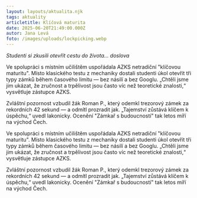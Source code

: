 ```yaml
---
layout: layouts/aktualita.njk
tags: aktuality
articletitle: Klíčová maturita
date: 2025-06-20T21:49:00.000Z
autor: Jana Levá
foto: /images/uploads/lockpicking.webp
---
```




*Studenti si zkusili otevřít cestu do života... doslova*

Ve spolupráci s místním učilištěm uspořádala AZKS netradiční "klíčovou maturitu". Místo klasického testu z mechaniky dostali studenti úkol otevřít tři typy zámků během časového limitu — bez násilí a bez Googlu. „Chtěli jsme jim ukázat, že zručnost a trpělivost jsou často víc než teoretické znalosti,“ vysvětluje zástupce AZKS.

Zvláštní pozornost vzbudil žák Roman P., který odemkl trezorový zámek za rekordních 42 sekund — a odmítl prozradit jak. „Tajemství zůstává klíčem k úspěchu,“ uvedl lakonicky. Ocenění "Zámkař s budoucností" tak letos míří na východ Čech.




Ve spolupráci s místním učilištěm uspořádala AZKS netradiční "klíčovou maturitu". Místo klasického testu z mechaniky dostali studenti úkol otevřít tři typy zámků během časového limitu — bez násilí a bez Googlu. „Chtěli jsme jim ukázat, že zručnost a trpělivost jsou často víc než teoretické znalosti,“ vysvětluje zástupce AZKS.

Zvláštní pozornost vzbudil žák Roman P., který odemkl trezorový zámek za rekordních 42 sekund — a odmítl prozradit jak. „Tajemství zůstává klíčem k úspěchu,“ uvedl lakonicky. Ocenění "Zámkař s budoucností" tak letos míří na východ Čech.

